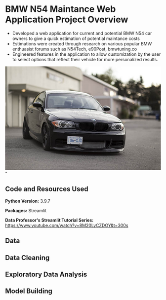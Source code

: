 # BMW N54 Maintance Web Application Project Overview
* Developed a web application for current and potential BMW N54 car owners to give a quick estimation of potential maintance costs
* Estimations were created through research on various popular BMW enthuasist forums such as N54Tech, e90Post, bmwtuning.co
* Engineered features in the application to allow customization by the user to select options that reflect their vehicle for more personalized results.

![alt text](https://github.com/MarioRashadHUB/BMW_N54_Tool/blob/master/images/flick.jpg)"

## Code and Resources Used 
**Python Version:** 3.9.7

**Packages:** Streamlit

**Data Professor's Streamlit Tutorial Series:**  https://www.youtube.com/watch?v=8M20LyCZDOY&t=300s


## Data

## Data Cleaning

## Exploratory Data Analysis

## Model Building

